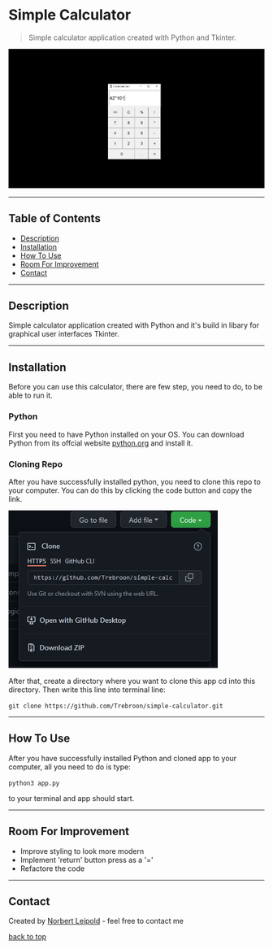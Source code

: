 # Simple Calculator

>Simple calculator application created with Python and Tkinter.

![Calculator](./readme-imgs/calculator.png)

---

## Table of Contents

- [Description](#description)
- [Installation](#installation)
- [How To Use](#how-to-use)
- [Room For Improvement](#room-for-improvement)
- [Contact](#contact)

---

## Description

Simple calculator application created with Python and it's build in libary for graphical user interfaces Tkinter.

---

## Installation

Before you can use this calculator, there are few step, you need to do, to be able to run it. 

### Python

First you need to have Python installed on your OS. You can download Python from its offcial website [python.org](https://www.python.org/downloads/) and install it.

### Cloning Repo

After you have successfully installed python, you need to clone this repo to your computer. You can do this by clicking the code button and copy the link.

![Repo Coping](./readme-imgs/repo.png)

After that, create a directory where you want to clone this app cd into this directory. 
Then write this line into terminal line:

`git clone https://github.com/Trebroon/simple-calculator.git`

--- 

## How To Use

After you have successfully installed Python and cloned app to your computer, all you need to do is type:

`python3 app.py`
 
to your terminal and app should start. 

---

## Room For Improvement

- Improve styling to look more modern
- Implement 'return' button press as a '='
- Refactore the code 

---

## Contact

Created by [Norbert Leipold](http://norbertleipold.com/) - feel free to contact me

[back to top](#simple-calculator)








